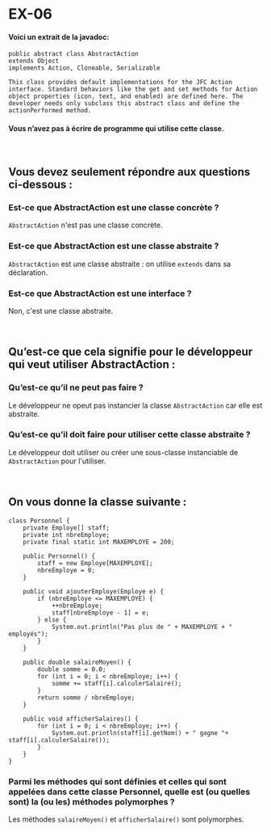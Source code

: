 # EX-06

#### Voici un extrait de la javadoc: 

    public abstract class AbstractAction
    extends Object
    implements Action, Cloneable, Serializable

    This class provides default implementations for the JFC Action interface. Standard behaviors like the get and set methods for Action object properties (icon, text, and enabled) are defined here. The developer needs only subclass this abstract class and define the actionPerformed method. 

#### Vous n’avez pas à écrire de programme qui utilise cette classe.

<br>

## Vous devez seulement répondre aux questions ci-dessous :

### Est-ce que AbstractAction est une classe concrète ?

```AbstractAction``` n'est pas une classe concrète.


### Est-ce que AbstractAction est une classe abstraite ?

```AbstractAction``` est une classe abstraite : on utilise ```extends``` dans sa déclaration.


### Est-ce que AbstractAction est une interface ?

Non, c'est une classe abstraite.

<br>

## Qu’est-ce que cela signifie pour le développeur qui veut utiliser AbstractAction : 

### Qu’est-ce qu’il ne peut pas faire ?

Le développeur ne opeut pas instancier la classe ```AbstractAction``` car elle est abstraite.


### Qu’est-ce qu’il doit faire pour utiliser cette classe abstraite ? 

Le développeur doit utiliser ou créer une sous-classe instanciable de ```AbstractAction``` pour l'utiliser.

<br>

## On vous donne la classe suivante :

	class Personnel {
		private Employe[] staff;
		private int nbreEmploye;
		private final static int MAXEMPLOYE = 200;
		
		public Personnel() {
			staff = new Employe[MAXEMPLOYE];
			nbreEmploye = 0;    
		}
		
		public void ajouterEmploye(Employe e) {
			if (nbreEmploye <= MAXEMPLOYE) {
				++nbreEmploye;
				staff[nbreEmploye - 1] = e;
			} else {
				System.out.println("Pas plus de " + MAXEMPLOYE + " employés");
			}
		}
		
		public double salaireMoyen() {
			double somme = 0.0;
			for (int i = 0; i < nbreEmploye; i++) {
				somme += staff[i].calculerSalaire();
			}
			return somme / nbreEmploye;
		}
		
		public void afficherSalaires() {
			for (int i = 0; i < nbreEmploye; i++) {
				System.out.println(staff[i].getNom() + " gagne "+ staff[i].calculerSalaire());
			}
		}
	}

### Parmi les méthodes qui sont définies et celles qui sont appelées dans cette classe Personnel, quelle est (ou quelles sont) la (ou les) méthodes polymorphes ?

Les méthodes ```salaireMoyen()``` et ```afficherSalaire()``` sont polymorphes.


